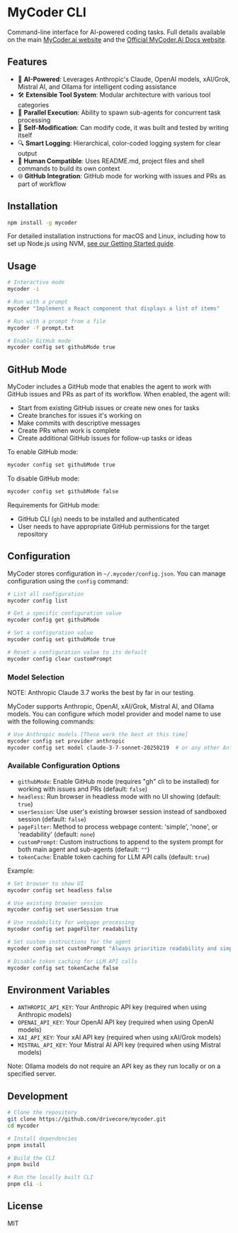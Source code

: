# MyCoder CLI

Command-line interface for AI-powered coding tasks. Full details available on the main [MyCoder.ai website](https://mycoder.ai) and the [Official MyCoder.Ai Docs website](https://docs.mycoder.ai).

## Features

- 🤖 **AI-Powered**: Leverages Anthropic's Claude, OpenAI models, xAI/Grok, Mistral AI, and Ollama for intelligent coding assistance
- 🛠️ **Extensible Tool System**: Modular architecture with various tool categories
- 🔄 **Parallel Execution**: Ability to spawn sub-agents for concurrent task processing
- 📝 **Self-Modification**: Can modify code, it was built and tested by writing itself
- 🔍 **Smart Logging**: Hierarchical, color-coded logging system for clear output
- 👤 **Human Compatible**: Uses README.md, project files and shell commands to build its own context
- 🌐 **GitHub Integration**: GitHub mode for working with issues and PRs as part of workflow

## Installation

```bash
npm install -g mycoder
```

For detailed installation instructions for macOS and Linux, including how to set up Node.js using NVM, [see our Getting Started guide](https://docs.mycoder.ai/docs/getting-started/).

## Usage

```bash
# Interactive mode
mycoder -i

# Run with a prompt
mycoder "Implement a React component that displays a list of items"

# Run with a prompt from a file
mycoder -f prompt.txt

# Enable GitHub mode
mycoder config set githubMode true
```

## GitHub Mode

MyCoder includes a GitHub mode that enables the agent to work with GitHub issues and PRs as part of its workflow. When enabled, the agent will:

- Start from existing GitHub issues or create new ones for tasks
- Create branches for issues it's working on
- Make commits with descriptive messages
- Create PRs when work is complete
- Create additional GitHub issues for follow-up tasks or ideas

To enable GitHub mode:

```bash
mycoder config set githubMode true
```

To disable GitHub mode:

```bash
mycoder config set githubMode false
```

Requirements for GitHub mode:

- GitHub CLI (`gh`) needs to be installed and authenticated
- User needs to have appropriate GitHub permissions for the target repository

## Configuration

MyCoder stores configuration in `~/.mycoder/config.json`. You can manage configuration using the `config` command:

```bash
# List all configuration
mycoder config list

# Get a specific configuration value
mycoder config get githubMode

# Set a configuration value
mycoder config set githubMode true

# Reset a configuration value to its default
mycoder config clear customPrompt

```

### Model Selection

NOTE: Anthropic Claude 3.7 works the best by far in our testing.

MyCoder supports Anthropic, OpenAI, xAI/Grok, Mistral AI, and Ollama models. You can configure which model provider and model name to use with the following commands:

```bash
# Use Anthropic models [These work the best at this time]
mycoder config set provider anthropic
mycoder config set model claude-3-7-sonnet-20250219  # or any other Anthropic model

```

### Available Configuration Options

- `githubMode`: Enable GitHub mode (requires "gh" cli to be installed) for working with issues and PRs (default: `false`)
- `headless`: Run browser in headless mode with no UI showing (default: `true`)
- `userSession`: Use user's existing browser session instead of sandboxed session (default: `false`)
- `pageFilter`: Method to process webpage content: 'simple', 'none', or 'readability' (default: `none`)
- `customPrompt`: Custom instructions to append to the system prompt for both main agent and sub-agents (default: `""`)
- `tokenCache`: Enable token caching for LLM API calls (default: `true`)

Example:

```bash
# Set browser to show UI
mycoder config set headless false

# Use existing browser session
mycoder config set userSession true

# Use readability for webpage processing
mycoder config set pageFilter readability

# Set custom instructions for the agent
mycoder config set customPrompt "Always prioritize readability and simplicity in your code. Prefer TypeScript over JavaScript when possible."

# Disable token caching for LLM API calls
mycoder config set tokenCache false
```

## Environment Variables

- `ANTHROPIC_API_KEY`: Your Anthropic API key (required when using Anthropic models)
- `OPENAI_API_KEY`: Your OpenAI API key (required when using OpenAI models)
- `XAI_API_KEY`: Your xAI API key (required when using xAI/Grok models)
- `MISTRAL_API_KEY`: Your Mistral AI API key (required when using Mistral models)

Note: Ollama models do not require an API key as they run locally or on a specified server.

## Development

```bash
# Clone the repository
git clone https://github.com/drivecore/mycoder.git
cd mycoder

# Install dependencies
pnpm install

# Build the CLI
pnpm build

# Run the locally built CLI
pnpm cli -i
```

## License

MIT
